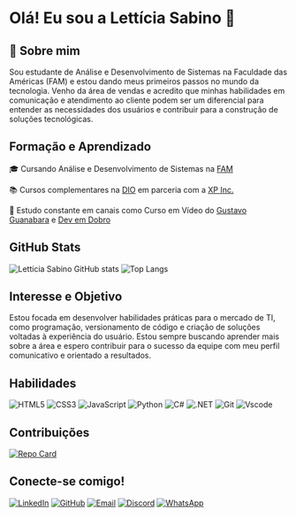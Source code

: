 # Olá! Eu sou a Lettícia Sabino 👋

## 🚀 Sobre mim
Sou estudante de Análise e Desenvolvimento de Sistemas na Faculdade das Américas (FAM) e estou dando meus primeiros passos no mundo da tecnologia. Venho da área de vendas e acredito que minhas habilidades em comunicação e atendimento ao cliente podem ser um diferencial para entender as necessidades dos usuários e contribuir para a construção de soluções tecnológicas.

## Formação e Aprendizado
🎓 Cursando Análise e Desenvolvimento de Sistemas na [FAM](https://www.vemprafam.com.br)

📚 Cursos complementares na [DIO](https://www.web.dio.me/home) em parceria com a [XP Inc.](https://www.xpinc.com/)

🎥 Estudo constante em canais como Curso em Vídeo do [Gustavo Guanabara](https://www.youtube.com/cursoemvideo) e [Dev em Dobro](https://www.youtube.com/@DevemDobro)

## GitHub Stats

![Letticia Sabino GitHub stats](https://github-readme-stats.vercel.app/api?username=letticiasabino&show_icons=true&theme=radical) ![Top Langs](https://github-readme-stats-git-masterrstaa-rickstaa.vercel.app/api/top-langs/?username=LETTICIASABINO&layout=compact&bg_color=000&border_color=30A3DC&title_color=E94D5F&text_color=FFF)

## Interesse e Objetivo
Estou focada em desenvolver habilidades práticas para o mercado de TI, como programação, versionamento de código e criação de soluções voltadas à experiência do usuário. Estou sempre buscando aprender mais sobre a área e espero contribuir para o sucesso da equipe com meu perfil comunicativo e orientado a resultados.

## Habilidades

![HTML5](https://img.shields.io/badge/HTML5-E34F26?style=for-the-badge&logo=html5&logoColor=white) ![CSS3](https://img.shields.io/badge/CSS3-1572B6?style=for-the-badge&logo=css3&logoColor=white) ![JavaScript](https://img.shields.io/badge/JavaScript-F7DF1E?style=for-the-badge&logo=javascript&logoColor=black) ![Python](https://img.shields.io/badge/python-3670A0?style=for-the-badge&logo=python&logoColor=ffdd54) ![C#](https://img.shields.io/badge/C%23-239120?style=for-the-badge&logo=c-sharp&logoColor=white) ![.NET](https://img.shields.io/badge/.NET-5C2D91?style=for-the-badge&logo=.net&logoColor=white) ![Git](https://img.shields.io/badge/GIT-E44C30?style=for-the-badge&logo=git&logoColor=white) ![Vscode](https://img.shields.io/badge/Vscode-007ACC?style=for-the-badge&logo=visual-studio-code&logoColor=white) 

## Contribuições

[![Repo Card](https://github-readme-stats.vercel.app/api/pin/?username=letticiasabino&repo=dio-lab-open-source&bg_color=000&border_color=30A3DC&show_icons=true&icon_color=30A3DC&title_color=E94D5F&text_color=FFF)](https://github.com/letticiasabino/dio-lab-open-source)

## Conecte-se comigo!
[![LinkedIn](https://img.shields.io/badge/LinkedIn-0077B5?style=for-the-badge&logo=linkedin&logoColor=white)](https://www.linkedin.com/in/lett%C3%ADcia-s-a63bb7125/) [![GitHub](https://img.shields.io/badge/GitHub-100000?style=for-the-badge&logo=github&logoColor=white)](https://github.com/letticiasabino/) [![Email](https://img.shields.io/badge/Gmail-333333?style=for-the-badge&logo=gmail&logoColor=red)](mailto:letticiasabinoc@gmail.com) [![Discord](https://img.shields.io/badge/Discord-7289DA?style=for-the-badge&logo=discord&logoColor=white)](https://discord.com/channels/letticiasabino/) [![WhatsApp](https://img.shields.io/badge/WhatsApp-25D366?style=for-the-badge&logo=whatsapp&logoColor=white)](https://wa.me/5521989280182)

